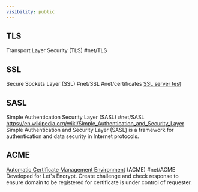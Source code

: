 ```yaml
---
visibility: public
---
```

## TLS
Transport Layer Security (TLS) #net/TLS

## SSL
Secure Sockets Layer (SSL) #net/SSL #net/certificates
[SSL server test](https://www.ssllabs.com/ssltest/analyze.html)

## SASL
Simple Authentication Security Layer (SASL) #net/SASL
https://en.wikipedia.org/wiki/Simple_Authentication_and_Security_Layer
Simple Authentication and Security Layer (SASL) is a framework for authentication and data security in Internet protocols.

## ACME
[Automatic Certificate Management Environment](https://en.wikipedia.org/wiki/Automatic_Certificate_Management_Environment) (ACME) #net/ACME
Developed for Let's Encrypt. Create challenge and check response to ensure domain to be registered for certificate is under control of requester.
